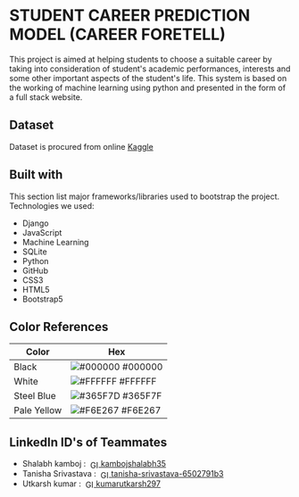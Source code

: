 # STUDENT CAREER PREDICTION MODEL (CAREER FORETELL)
This project is aimed at helping students to choose a suitable career by taking into consideration of student's academic performances, interests and some other important aspects of the student's life. This system is based on the working of machine learning using python and presented in the form of a full stack website.


## Dataset
Dataset is procured from online <a href="https://www.kaggle.com/">Kaggle</a>


## Built with
This section list major frameworks/libraries used to bootstrap the project. 
Technologies we used:
- Django
- JavaScript 
- Machine Learning
- SQLite
- Python
- GitHub
- CSS3
- HTML5
- Bootstrap5


## Color References
| Color             | Hex                                                   
| ----------------- | ----------------- |
| Black | ![#000000](https://via.placeholder.com/10/000000?text=+) #000000 |
| White | ![#FFFFFF](https://via.placeholder.com/10/ffffff?text=+) #FFFFFF |
| Steel Blue | ![#365F7D](https://via.placeholder.com/10/365f7d?text=+) #365F7F |
| Pale Yellow | ![#F6E267](https://via.placeholder.com/10/f6e267?text=+) #F6E267 |


## LinkedIn ID's of Teammates
- Shalabh kamboj : &nbsp;<a href="https://www.linkedin.com/in/kambojshalabh35"><img alt="GIF" height="15px" src="https://cdn-icons-png.flaticon.com/512/174/174857.png" valign="middle"> kambojshalabh35</a>
- Tanisha Srivastava : &nbsp;<a href="https://www.linkedin.com/in/tanisha-srivastava-6502791b3"><img alt="GIF" height="15px" src="https://cdn-icons-png.flaticon.com/512/174/174857.png" valign="middle"> tanisha-srivastava-6502791b3</a>
- Utkarsh kumar : &nbsp;<a href="https://www.linkedin.com/in/kumarutkarsh297"><img alt="GIF" height="15px" src="https://cdn-icons-png.flaticon.com/512/174/174857.png" valign="middle"> kumarutkarsh297</a>
